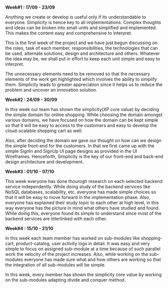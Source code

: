 **Week#1 : 17/09 - 23/09**

Anything we create or develop is useful only if its understandable to everyone. Simplicity is hence key to all 
implementations. Complex thoughts and ideas can be broken into small units and simplified and implemented. This 
makes the content easy and comprehensive to interpret. 

This is the first week of the project and we have just begun discussing on the roles, task of each member, 
responsibilities, the technologies that can be used, alternate solutions, design and architecture and others. 
Whatever the idea may be, we shall put in effort to keep each unit simple and easy to interpret. 

The unnecessary elements need to be removed so that the necessary elements of the work get highlighted which 
involves the ability to simplify them. Simplicity leads to greater appreciation since it helps us to reduce the 
problem and uncover an innovation solution.

**Week#2 : 24/09 - 30/09**

In this week our team has shown the simplicity(XP core value) by deciding the simple domain for online shopping. 
While choosing the domain amongst various domains, we have focused on how the domain can be kept simple so that it 
will be easy to access to the customers and easy to develop the cloud-scalable shopping cart as well.

Also, after deciding the domain we gave our thought on how can we design the simple front-end for the customers. 
In that we first came up with the simple SignIn and SignUp UI page designs as provided in the UI Wireframes.
Henceforth, Simplicity is the key of our front-end and back-end design architecture and development.

**Week#3 : 01/10 - 07/10**

This week everyone has done thourogh research on each selected backend service independently. While doing study of the backend services like NoSQL databases, scalability, etc. everyone has made simple choices so that it will be easy to move forward in the implementation phase. Also, everyone has explained their study topic to each other at high level, in this way everyone has the picture in mind what others have studied and found. While doing this, everyone found its simple to understand since most of the backend services are interlinked with each other.

**Week#4 : 15/10 - 21/10**

In this week each team member has worked on sub-modules like shopping-cart, product-catalog, user activity logs in detail. It was easy and very simple to focus on assigned sub-module at a time because of such parallel work the velocity of the project increases. Also, while working on the sub-modules everyone has made sure what and how others are working so that the integration of all sub-modules will be simple.

In this week, every member has shown the simplicity core value by working on the sub-modules adapting divide and conquer method.
